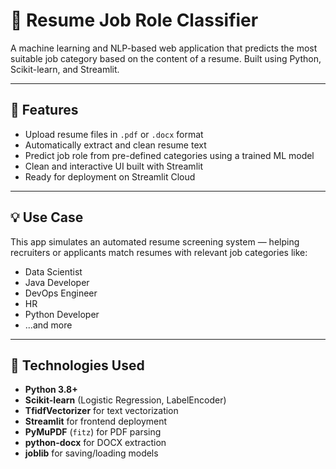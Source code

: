 # 📄 Resume Job Role Classifier

A machine learning and NLP-based web application that predicts the most suitable job category based on the content of a resume. Built using Python, Scikit-learn, and Streamlit.

---

## 🚀 Features

- Upload resume files in `.pdf` or `.docx` format
- Automatically extract and clean resume text
- Predict job role from pre-defined categories using a trained ML model
- Clean and interactive UI built with Streamlit
- Ready for deployment on Streamlit Cloud

---

## 💡 Use Case

This app simulates an automated resume screening system — helping recruiters or applicants match resumes with relevant job categories like:

- Data Scientist  
- Java Developer  
- DevOps Engineer  
- HR  
- Python Developer  
- ...and more

---

## 🧠 Technologies Used

- **Python 3.8+**
- **Scikit-learn** (Logistic Regression, LabelEncoder)
- **TfidfVectorizer** for text vectorization
- **Streamlit** for frontend deployment
- **PyMuPDF** (`fitz`) for PDF parsing
- **python-docx** for DOCX extraction
- **joblib** for saving/loading models
